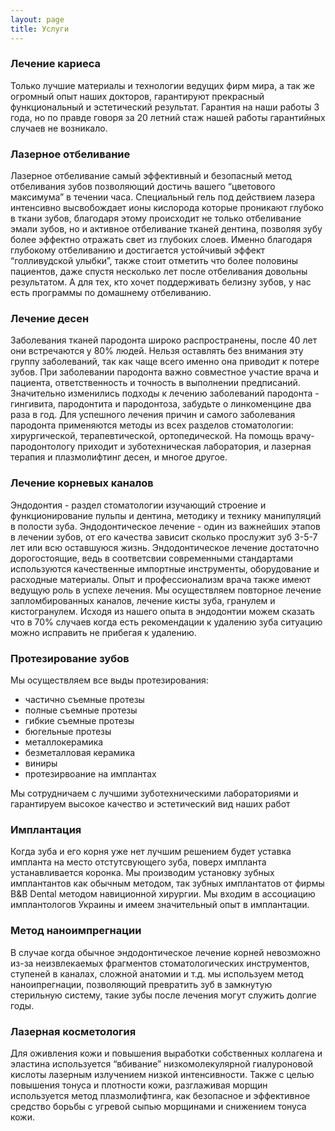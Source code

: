 ```yaml
---
layout: page
title: Услуги
---
```

### Лечение кариеса
Только лучшие материалы и технологии ведущих фирм мира, а так же огромный опыт наших докторов, гарантируют прекрасный функциональный и эстетический результат. Гарантия на наши работы 3 года, но  по правде говоря за 20 летний стаж нашей работы гарантийных случаев не возникало.

### Лазерное отбеливание
Лазерное отбеливание самый эффективный и безопасный метод отбеливания зубов позволяющий достичь вашего “цветового максимума” в течении часа. Специальный гель под действием лазера интенсивно высвобождает ионы кислорода которые проникают глубоко в ткани зубов, благодаря этому происходит не только отбеливание эмали зубов, но и активное отбеливание тканей дентина, позволяя зубу более эффектно отражать свет из глубоких слоев. Именно благодаря глубокому отбеливанию и достигается устойчивый эффект “голливудской улыбки”, также стоит отметить что более половины пациентов, даже спустя несколько лет после отбеливания довольны результатом.
А для тех, кто хочет поддерживать белизну зубов, у нас есть программы по домашнему отбеливанию.

### Лечение десен
Заболевания тканей пародонта широко распространены, после 40 лет они встречаются у 80% людей. Нельзя оставлять без внимания эту группу заболеваний, так как чаще всего именно она приводит к потере зубов. При заболевании пародонта важно совместное участие врача и пациента, ответственность и точность в выполнении предписаний.
Значительно изменились подходы к лечению заболеваний пародонта - гингивита, пародонтита и пародонтоза, забудьте о линкоменцине два раза в год. Для успешного лечения причин и самого заболевания пародонта применяются методы из всех разделов стоматологии: хирургической, терапевтической, ортопедической. На помощь врачу-пародонтологу приходит и зуботехническая лаборатория, и лазерная терапия и плазмолифтинг десен, и многое другое.

### Лечение корневых каналов
Эндодонтия - раздел стоматологии изучающий строение и функционирование пульпы и дентина, методику и технику манипуляций в полости зуба. Эндодонтическое лечение - один из важнейших этапов в лечении зубов, от его качества зависит сколько прослужит зуб 3-5-7 лет или всю оставшуюся жизнь. Эндодонтическое лечение достаточно дорогостоящие, ведь в соответсвии современными стандартами используются качественные импортные инструменты, оборудование и расходные материалы. Опыт и профессионализм врача также имеют ведущую роль в успехе лечения.
Мы осуществляем повторное лечение запломбированных каналов, лечение кисты зуба, гранулем и кистогранулем.
Исходя из нашего опыта в эндодонтии можем сказать что в 70% случаев когда есть рекомендации к удалению зуба ситуацию можно исправить не прибегая к удалению.

### Протезирование зубов
Мы осуществляем все выды протезирования:

* частично съемные протезы
* полные съемные протезы
* гибкие съемные протезы
* бюгельные протезы
* металлокерамика
* безметалловая керамика
* виниры
* протезирвоание на имплантах

Мы сотрудничаем с лучшими зуботехническими лабораториями и гарантируем высокое качество и эстетический вид наших работ

### Имплантация
Когда зуба и его корня уже нет лучшим решением будет уставка импланта на место отстутсвующего зуба, поверх импланта устанавливается коронка. 
Мы производим установку зубных имплантантов как обычным методом, так зубных имплантатов от фирмы B&B Dental методом навиционной хирургии.
Мы входим в ассоциацию имплантологов Украины и имеем значительный опыт в имплантации.

### Метод наноимпрегнации
В случае когда обычное эндодонтическое лечение корней невозможно из-за неизвлекаемых фрагментов стоматологических инструментов, ступеней в каналах, сложной анатомии и т.д. мы используем метод наноипрегнации, позволяющий превратить зуб в замкнутую стерильную систему, такие зубы после лечения могут служить долгие годы.

### Лазерная косметология
Для оживления кожи и повышения выработки собственных коллагена и эластина используется “вбивание” низкомолекулярной гиалуроновой кислоты лазерным излучением низкой интенсивности. Также с целью повышения тонуса и плотности кожи, разглаживая морщин используется метод плазмолифтинга, как безопасное и эффективное средство борьбы с угревой сыпью морщинами и снижением тонуса кожи.